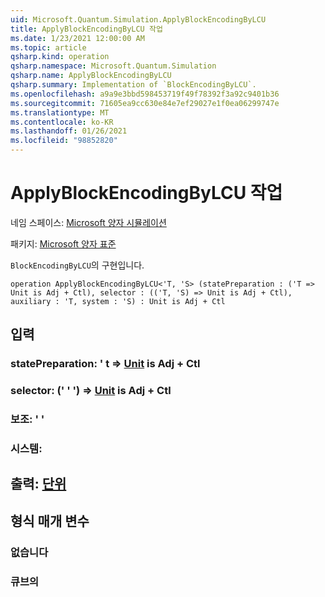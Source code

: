 ```yaml
---
uid: Microsoft.Quantum.Simulation.ApplyBlockEncodingByLCU
title: ApplyBlockEncodingByLCU 작업
ms.date: 1/23/2021 12:00:00 AM
ms.topic: article
qsharp.kind: operation
qsharp.namespace: Microsoft.Quantum.Simulation
qsharp.name: ApplyBlockEncodingByLCU
qsharp.summary: Implementation of `BlockEncodingByLCU`.
ms.openlocfilehash: a9a9e3bbd598453719f49f78392f3a92c9401b36
ms.sourcegitcommit: 71605ea9cc630e84e7ef29027e1f0ea06299747e
ms.translationtype: MT
ms.contentlocale: ko-KR
ms.lasthandoff: 01/26/2021
ms.locfileid: "98852820"
---
```

# <a name="applyblockencodingbylcu-operation"></a>ApplyBlockEncodingByLCU 작업

네임 스페이스: [Microsoft 양자 시뮬레이션](xref:Microsoft.Quantum.Simulation)

패키지: [Microsoft 양자 표준](https://nuget.org/packages/Microsoft.Quantum.Standard)


`BlockEncodingByLCU`의 구현입니다.

```qsharp
operation ApplyBlockEncodingByLCU<'T, 'S> (statePreparation : ('T => Unit is Adj + Ctl), selector : (('T, 'S) => Unit is Adj + Ctl), auxiliary : 'T, system : 'S) : Unit is Adj + Ctl
```


## <a name="input"></a>입력

### <a name="statepreparation--t--unit--is-adj--ctl"></a>statePreparation: ' t => [Unit](xref:microsoft.quantum.lang-ref.unit)  is Adj + Ctl




### <a name="selector--ts--unit--is-adj--ctl"></a>selector: (' ' ') => [Unit](xref:microsoft.quantum.lang-ref.unit)  is Adj + Ctl




### <a name="auxiliary--t"></a>보조: ' '




### <a name="system--s"></a>시스템:





## <a name="output--unit"></a>출력: [단위](xref:microsoft.quantum.lang-ref.unit)



## <a name="type-parameters"></a>형식 매개 변수

### <a name="t"></a>없습니다


### <a name="s"></a>큐브의

